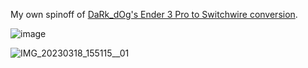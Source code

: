 My own spinoff of [DaRk_dOg's Ender 3 Pro to Switchwire conversion](https://github.com/boubounokefalos/Ender_SW). 

![image](https://user-images.githubusercontent.com/82473060/226141142-44fc6068-aa60-4b15-bbdb-47f5e17cdd5e.png)

![IMG_20230318_155115__01](https://user-images.githubusercontent.com/82473060/226141063-1fcef592-1a1d-4db8-ab13-c7184fd71a32.jpg)
